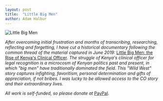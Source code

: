 ```yaml
---
layout: post
title:  "Little Big Men"
author: Adam Halbur
---
```


![Little Big Men](https://live.staticflickr.com/65535/49437749552_6085a31561_h.jpg)

*After overcoming initial frustration and months of transcribing, researching, reflecting and forgetting, I have cut a historical documentary following the common thread of the material captured in June 2019:* [Little Big Men: the Rise of Kenya's Clinical Officer][men-link]. *The struggle of Kenya's clinical officer for legal recognition is a microcosm of Kenyan politics past and present, in which "big men" have traditionally dominated the field. This "Wild West" story captures infighting, favoritism, personal determination and gifts of appreciation, if not bribes. I was lucky to be allowed access to the CO story and their extraordinary lives.*

*All work is self-funded, so please donate at* [PayPal][pay-link].

[men-link]: https://youtu.be/47dENcdXjts 
[pay-link]: https://www.paypal.com/cgi-bin/webscr?cmd=_donations&business=4EMQHUTX7XHHA&currency_code=USD&source=url
